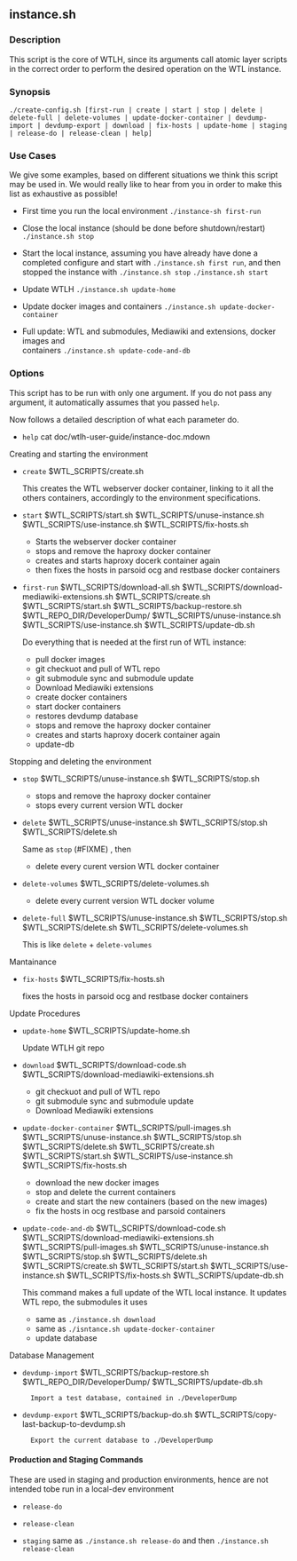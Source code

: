 instance.sh
------------

### Description

This script is the core of WTLH, since its arguments call atomic layer scripts
in the correct order to perform the desired operation on the WTL instance.

### Synopsis

```{.bash}
./create-config.sh [first-run | create | start | stop | delete | delete-full | delete-volumes | update-docker-container | devdump-import | devdump-export | download | fix-hosts | update-home | staging | release-do | release-clean | help]
```

### Use Cases

We give some examples, based on different situations we think this script
may be used in. We would really like to hear from you in order to
make this list as exhaustive as possible!

* First time you run the local environment
        `./instance-sh first-run`

* Close the local instance (should be done before shutdown/restart)
        `./instance.sh stop`

* Start the local instance, assuming you have already have done a completed
    configure and start with `./instance.sh first run`, and then stopped
    the instance with `./instance.sh stop`
        `./instance.sh start`

* Update WTLH
        `./instance.sh update-home`

* Update docker images and containers
        `./instance.sh update-docker-container`

* Full update: WTL and submodules, Mediawiki and extensions, docker images and      
    containers
        `./instance.sh update-code-and-db`


### Options

This script has to be run with only one argument. If you do not pass any
argument, it automatically assumes that you passed `help`.

Now follows a detailed description of what each parameter do.

* `help`
        cat doc/wtlh-user-guide/instance-doc.mdown

Creating and starting the environment

* `create`
        $WTL_SCRIPTS/create.sh

    This creates the WTL webserver docker container, linking to it all the
    others containers, accordingly to the environment specifications.

* `start`
        $WTL_SCRIPTS/start.sh
        $WTL_SCRIPTS/unuse-instance.sh
        $WTL_SCRIPTS/use-instance.sh
        $WTL_SCRIPTS/fix-hosts.sh

    * Starts the webserver docker container
    * stops and remove the haproxy docker container
    * creates and starts haproxy docerk container again
    * then fixes the hosts in parsoid ocg and restbase docker containers

* `first-run`
        $WTL_SCRIPTS/download-all.sh
        $WTL_SCRIPTS/download-mediawiki-extensions.sh
        $WTL_SCRIPTS/create.sh
        $WTL_SCRIPTS/start.sh
        $WTL_SCRIPTS/backup-restore.sh $WTL_REPO_DIR/DeveloperDump/
        $WTL_SCRIPTS/unuse-instance.sh
        $WTL_SCRIPTS/use-instance.sh
        $WTL_SCRIPTS/update-db.sh

    Do everything that is needed at the first run of WTL instance:
    * pull docker images
    * git checkuot and pull of WTL repo
    * git submodule sync and submodule update
    * Download Mediawiki extensions
    * create docker containers
    * start docker containers
    * restores devdump database
    * stops and remove the haproxy docker container
    * creates and starts haproxy docerk container again
    * update-db

Stopping and deleting the environment

* `stop`
        $WTL_SCRIPTS/unuse-instance.sh
        $WTL_SCRIPTS/stop.sh

    * stops and remove the haproxy docker container
    * stops every current version WTL docker

* `delete`
        $WTL_SCRIPTS/unuse-instance.sh
        $WTL_SCRIPTS/stop.sh
        $WTL_SCRIPTS/delete.sh

    Same as `stop` (#FIXME) , then
    * delete every curent version WTL docker container

* `delete-volumes`
        $WTL_SCRIPTS/delete-volumes.sh

    * delete every current version WTL docker volume

* `delete-full`
        $WTL_SCRIPTS/unuse-instance.sh
        $WTL_SCRIPTS/stop.sh
        $WTL_SCRIPTS/delete.sh
        $WTL_SCRIPTS/delete-volumes.sh

     This is like `delete` + `delete-volumes`

Mantainance

* `fix-hosts`
        $WTL_SCRIPTS/fix-hosts.sh

    fixes the hosts in parsoid ocg and restbase docker containers

Update Procedures

* `update-home`
        $WTL_SCRIPTS/update-home.sh

    Update WTLH git repo

* `download`
        $WTL_SCRIPTS/download-code.sh
        $WTL_SCRIPTS/download-mediawiki-extensions.sh

    * git checkuot and pull of WTL repo
    * git submodule sync and submodule update
    * Download Mediawiki extensions

* `update-docker-container`
        $WTL_SCRIPTS/pull-images.sh
        $WTL_SCRIPTS/unuse-instance.sh
        $WTL_SCRIPTS/stop.sh
        $WTL_SCRIPTS/delete.sh
        $WTL_SCRIPTS/create.sh
        $WTL_SCRIPTS/start.sh
        $WTL_SCRIPTS/use-instance.sh
        $WTL_SCRIPTS/fix-hosts.sh

    * download the new docker images
    * stop and delete the current containers
    * create and start the new containers (based on the new images)
    * fix the hosts in ocg restbase and parsoid containers

* `update-code-and-db`
        $WTL_SCRIPTS/download-code.sh
        $WTL_SCRIPTS/download-mediawiki-extensions.sh
        $WTL_SCRIPTS/pull-images.sh
        $WTL_SCRIPTS/unuse-instance.sh
        $WTL_SCRIPTS/stop.sh
        $WTL_SCRIPTS/delete.sh
        $WTL_SCRIPTS/create.sh
        $WTL_SCRIPTS/start.sh
        $WTL_SCRIPTS/use-instance.sh
        $WTL_SCRIPTS/fix-hosts.sh
        $WTL_SCRIPTS/update-db.sh

    This command makes a full update of the WTL local instance.
    It updates WTL repo, the submodules it uses

    * same as `./instance.sh download`
    * same as `./isntance.sh update-docker-container`
    * update database

Database Management

* `devdump-import`
        $WTL_SCRIPTS/backup-restore.sh $WTL_REPO_DIR/DeveloperDump/
        $WTL_SCRIPTS/update-db.sh

        Import a test database, contained in ./DeveloperDump

* `devdump-export`
        $WTL_SCRIPTS/backup-do.sh
        $WTL_SCRIPTS/copy-last-backup-to-devdump.sh

        Export the current database to ./DeveloperDump

#### Production and Staging Commands

These are used in staging and production environments, hence are not intended
tobe run in a local-dev environment

* `release-do`

* `release-clean`

* `staging`
    same as `./instance.sh release-do` and then `./instance.sh release-clean`
